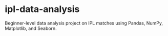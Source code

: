# ipl-data-analysis
Beginner-level data analysis project on IPL matches using Pandas, NumPy, Matplotlib, and Seaborn.
